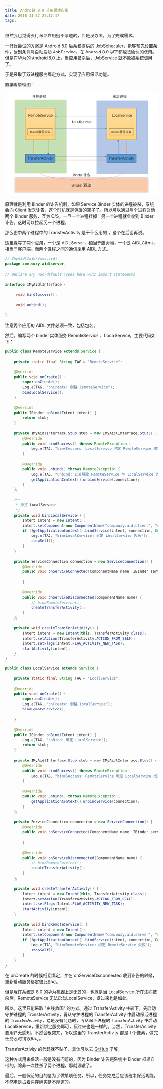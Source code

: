 ```yaml
---
title: Android 8.0 应用保活实践 
date: 2018-11-27 22:17:17
tags:
---
```


虽然我也觉得强行保活应用挺不厚道的，但是没办法，为了完成需求。

一开始尝试的方案是 Android 5.0 后系统提供的 JobScheduler，能够预先设置条件，达到条件时自动启动 JobService，在 Android 8.0 以下都能很愉快的使用。但是在华为的 Android 8.0 上，当应用被杀后，JobService 就不能被系统调用了。

于是采取了双进程服务绑定方式，实现了应用保活功能。

直接看原理图：

![](https://raw.githubusercontent.com/zywudev/blog-source/master/image/aidl-keep-alive.png)

原理就是利用 Binder 的讣告机制，如果 Service Binder 实体的进程被杀，系统会向 Client 发送讣告，这个时机就是保活的空子了。所以可以通过两个进程启动两个 Binder 服务，互为 C/S，一旦一个进程挂掉，另一个进程就会收到 Binder 讣告，这时可以拉起另一个进程。

那么图中两个进程中的 TransferActivity 是干什么用的 ，这个在后面再说。

这里我写了两个应用，一个是 AIDLServer，相当于服务端；一个是 AIDLClient，相当于客户端。而两个进程之间的通信采用 AIDL 方式。

```java
// IMyAidlInterface.aidl
package com.wuzy.aidlserver;

// Declare any non-default types here with import statements

interface IMyAidlInterface {

     void bindSuccess();

     void unbind();

}
```

注意两个应用的 AIDL 文件必须一致，包括包名。

然后，编写两个 binder 实体服务 RemoteService 、LocalService，主要代码如下：

```java
public class RemoteService extends Service {

    private static final String TAG = "RemoteService";
    
    @Override
    public void onCreate() {
        super.onCreate();
        Log.e(TAG, "onCreate: 创建 RemoteService");
        bindLocalService();
    }

    @Override
    public IBinder onBind(Intent intent) {
        return stub;
    }
    
    private IMyAidlInterface.Stub stub = new IMyAidlInterface.Stub() {
        @Override
        public void bindSuccess() throws RemoteException {
            Log.e(TAG, "bindSuccess: LocalService 绑定 RemoteService 成功");
        }

        @Override
        public void unbind() throws RemoteException {
            Log.e(TAG, "unbind: 此处解除 RemoteService 与 LocalService 的绑定");
            getApplicationContext().unbindService(connection);
        }
    };

    /**
     * 绑定 LocalService
     */
    private void bindLocalService() {
        Intent intent = new Intent();
        intent.setComponent(new ComponentName("com.wuzy.aidlclient", "com.wuzy.aidlclient.LocalService"));
        if (!getApplicationContext().bindService(intent, connection, Context.BIND_AUTO_CREATE)) {
            Log.e(TAG, "bindLocalService: 绑定 LocalService 失败");
            stopSelf();
        }
    }

    private ServiceConnection connection = new ServiceConnection() {
        @Override
        public void onServiceConnected(ComponentName name, IBinder service) {
        
        }

        @Override
        public void onServiceDisconnected(ComponentName name) {
            // bindRemoteService();
            createTransferActivity();
        }
    };

    private void createTransferActivity() {
        Intent intent = new Intent(this, TransferActivity.class);
        intent.setAction(TransferActivity.ACTION_FROM_SELF);
        intent.setFlags(Intent.FLAG_ACTIVITY_NEW_TASK);
        startActivity(intent);
    }
}

```

```java
public class LocalService extends Service {

    private static final String TAG = "LocalService";
    
    @Override
    public void onCreate() {
        super.onCreate();
        Log.e(TAG, "onCreate: 创建 LocalService");
        bindRemoteService();

    }

    @Override
    public IBinder onBind(Intent intent) {
        Log.e(TAG, "onBind: 绑定 LocalService");
        return stub;
    }

    private IMyAidlInterface.Stub stub = new IMyAidlInterface.Stub() {
        @Override
        public void bindSuccess() throws RemoteException {
            Log.e(TAG, "bindSuccess: RemoteService 绑定 LocalService 成功");
        }

        @Override
        public void unbind() throws RemoteException {
            getApplicationContext().unbindService(connection);
        }
    };

    private ServiceConnection connection = new ServiceConnection() {
        @Override
        public void onServiceConnected(ComponentName name, IBinder service) {
       
        }

        @Override
        public void onServiceDisconnected(ComponentName name) {
            // bindRemoteService();
            createTransferActivity();
        }
    };

    private void createTransferActivity() {
        Intent intent = new Intent(this, TransferActivity.class);
        intent.setAction(TransferActivity.ACTION_FROM_SELF);
        intent.setFlags(Intent.FLAG_ACTIVITY_NEW_TASK);
        startActivity(intent);
    }

    private void bindRemoteService() {
        Intent intent = new Intent();
        intent.setComponent(new ComponentName("com.wuzy.aidlserver", "com.wuzy.aidlserver.RemoteService"));
        if (!getApplicationContext().bindService(intent, connection, Context.BIND_AUTO_CREATE)) {
            Log.e(TAG, "bindRemoteService: 绑定 RemoteService 失败");
            stopSelf();
        }
    }
}

```

在 onCreate 的时候相互绑定，并在 onServiceDisconnected 收到讣告的时候，重新启动服务绑定彼此即可。

但是我在系统是 8.0 的华为机器上是无效的，也就是当 LocalService 所在进程被杀后，RemoteService 无法启动LocalService，反过来也是如此。

所以，这里只能采取 "曲线救国" 的方式。通过 TransferActivity 中转下，先启动守护进程的 TransferActivity，再从守护进程的 TransferActivity 中启动保活进程的 TransferActivity，这是没有问题的，再从保活进程的 TransferActivity 中启动 LocalService，重新绑定服务即可，反过来也是一样的。当然，TransferActivity 要用户无感知，不然会很突兀，所以这里的 TransferActivity 都是 1 个像素，做完任务及时销毁即可。

TransferActivity 的代码就不贴了，具体可以去 [GitHub](https://github.com/zywudev/AndroidKeepAlive) 了解。

这种方式用来保活一般是没有问题的，因为 Binder 讣告是系统中 Binder 框架自带的，除非一次性杀了两个进程，那就没辙了。

最后，一般保活的目的是为了做某项任务，所以，任务完成后应该结束保活功能，不然老是占着内存确实挺不厚道的。


